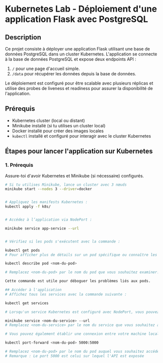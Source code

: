 # Kubernetes Lab - Déploiement d'une application Flask avec PostgreSQL

## Description

Ce projet consiste à déployer une application Flask utilisant une base de données PostgreSQL dans un cluster Kubernetes. L'application se connecte à la base de données PostgreSQL et expose deux endpoints API : 
1. `/` pour une page d'accueil simple.
2. `/data` pour récupérer les données depuis la base de données.

Le déploiement est configuré pour être scalable avec plusieurs réplicas et utilise des probes de liveness et readiness pour assurer la disponibilité de l'application.

## Prérequis

- Kubernetes cluster (local ou distant)
- Minikube installé (si tu utilises un cluster local)
- Docker installé pour créer des images locales
- `kubectl` installé et configuré pour interagir avec le cluster Kubernetes

## Étapes pour lancer l'application sur Kubernetes

### 1. Prérequis

Assure-toi d'avoir Kubernetes et Minikube (si nécessaire) configurés.

```bash
# Si tu utilises Minikube, lance un cluster avec 3 nœuds
minikube start --nodes 3 --driver=docker


# Appliquez les manifests Kubernetes :
kubectl apply -f k8s/


# Accédez à l’application via NodePort :

minikube service app-service --url


# Vérifiez si les pods s'exécutent avec la commande :

kubectl get pods
# Pour afficher plus de détails sur un pod spécifique ou connaître les raisons de son état actuel, utilisez :

kubectl describe pod <nom-du-pod>

# Remplacez <nom-du-pod> par le nom du pod que vous souhaitez examiner.

Cette commande est utile pour déboguer les problèmes liés aux pods.

## Accéder à l'application
# Affichez tous les services avec la commande suivante :

kubectl get services

# Lorsqu'un service Kubernetes est configuré avec NodePort, vous pouvez y accéder facilement en exécutant :

minikube service <nom-du-service> --url
# Remplacez <nom-du-service> par le nom du service que vous souhaitez accéder. Cette commande génère une URL temporaire que # vous pouvez utiliser dans votre navigateur pour tester ou interagir avec le service.

# Vous pouvez également établir une connexion entre votre machine locale et un pod pour tester l'API. Utilisez la commande # suivante :

kubectl port-forward <nom-du-pod> 5000:5000

# Remplacez <nom-du-pod> par le nom du pod auquel vous souhaitez accéder.
# Remarque : Le port 5000 est celui sur lequel l'API est exposée


